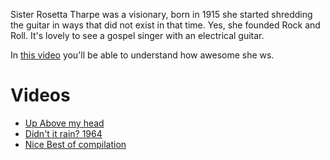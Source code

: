 
Sister Rosetta Tharpe was a visionary, born in 1915 she started shredding the guitar in ways that did not exist in that time. Yes, she founded Rock and Roll. It's lovely to see a gospel singer with an electrical guitar.

In [this video](https://yewtu.be/watch?v=JeaBNAXfHfQ) you'll be able to understand how awesome she ws.

# Videos

- [Up Above my head](https://yewtu.be/watch?v=JeaBNAXfHfQ)
- [Didn't it rain? 1964](https://yewtu.be/watch?v=Y9a49oFalZE)
- [Nice Best of compilation](https://yewtu.be/watch?v=UnDMangsOMc)
